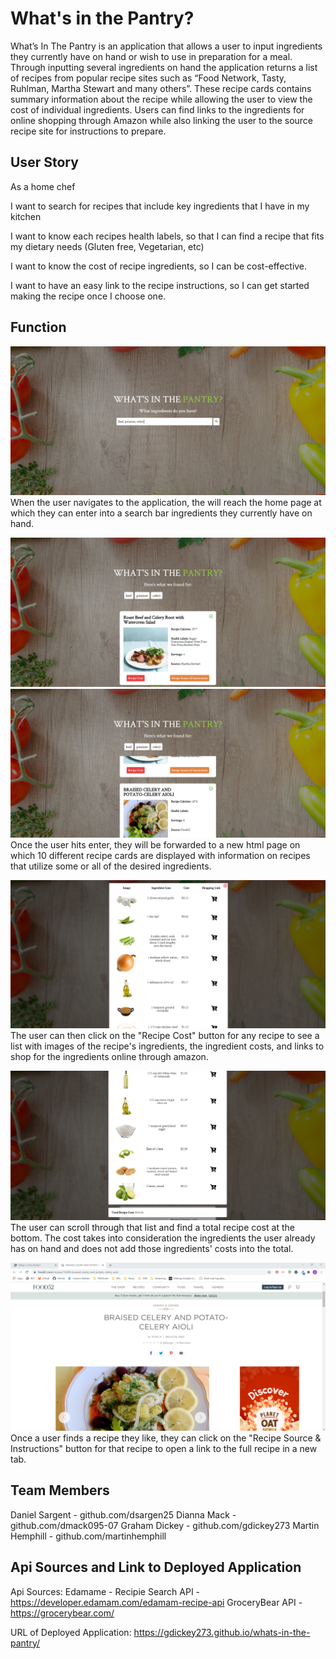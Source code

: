 # What's in the Pantry?
What’s In The Pantry is an application that allows a user to input ingredients they currently
have on hand or wish to use in preparation for a meal. Through inputting several ingredients
on hand the application returns a list of recipes from popular recipe sites such as “Food
Network, Tasty, Ruhlman, Martha Stewart and many others”. These recipe cards contains
summary information about the recipe while allowing the user to view the cost of individual
ingredients. Users can find links to the ingredients for online shopping through Amazon while also linking the user to the source recipe site for instructions to prepare.


## User Story
As a home chef

I want to search for recipes that include key ingredients that I have in my kitchen

I want to know each recipes health labels, so that I can find a recipe that fits my dietary needs
(Gluten free, Vegetarian, etc)

I want to know the cost of recipe ingredients, so I can be cost-effective.

I want to have an easy link to the recipe instructions, so I can get started making the recipe once I choose one.


## Function
![Home Page](/img/whats-in-the-pantry-index.png)
When the user navigates to the application, the will reach the home page at which they can enter into a search bar ingredients they currently have on hand. 

![Recipe Results](/img/whats-in-the-pantry-recipes.png)
![Recipe Results](/img/whats-in-the-pantry-recipes-scroll.png)
Once the user hits enter, they will be forwarded to a new html page on which 10 different recipe cards are displayed with information on recipes that utilize some or all of the desired ingredients. 

![Recipe Cost](/img/whats-in-the-pantry-recipe-cost.png)
The user can then click on the "Recipe Cost" button for any recipe to see a list with images of the recipe's ingredients, the ingredient costs, and links to shop for the ingredients online through amazon. 

![Recipe Cost Total](/img/whats-in-the-pantry-recipe-cost-scroll.png)
The user can scroll through that list and find a total recipe cost at the bottom. The cost takes into consideration the ingredients the user already has on hand and does not add those ingredients' costs into the total.

![Link to Full Recipe](/img/whats-in-the-pantry-recipe-link.png)
Once a user finds a recipe they like, they can click on the "Recipe Source & Instructions" button for that recipe to open a link to the full recipe in a new tab. 


## Team Members
Daniel Sargent - github.com/dsargen25
Dianna Mack - github.com/dmack095-07
Graham Dickey - github.com/gdickey273
Martin Hemphill - github.com/martinhemphill


## Api Sources and Link to Deployed Application
Api Sources: Edamame - Recipie Search API - https://developer.edamam.com/edamam-recipe-api
             GroceryBear API - https://grocerybear.com/


URL of Deployed Application: https://gdickey273.github.io/whats-in-the-pantry/
